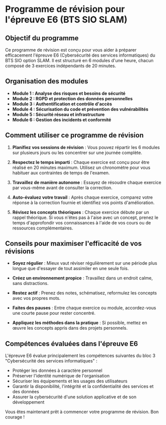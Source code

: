 # Programme de révision pour l'épreuve E6 (BTS SIO SLAM)

## Objectif du programme

Ce programme de révision est conçu pour vous aider à préparer efficacement l'épreuve E6 (Cybersécurité des services informatiques) du BTS SIO option SLAM. Il est structuré en 6 modules d'une heure, chacun composé de 3 exercices indépendants de 20 minutes.

## Organisation des modules

- **Module 1 : Analyse des risques et besoins de sécurité**
- **Module 2 : RGPD et protection des données personnelles**
- **Module 3 : Authentification et contrôle d'accès**
- **Module 4 : Sécurisation du code et prévention des vulnérabilités**
- **Module 5 : Sécurité réseau et infrastructure**
- **Module 6 : Gestion des incidents et conformité**

## Comment utiliser ce programme de révision

1. **Planifiez vos sessions de révision** : Vous pouvez répartir les 6 modules sur plusieurs jours ou les concentrer sur une journée complète.

2. **Respectez le temps imparti** : Chaque exercice est conçu pour être réalisé en 20 minutes maximum. Utilisez un chronomètre pour vous habituer aux contraintes de temps de l'examen.

3. **Travaillez de manière autonome** : Essayez de résoudre chaque exercice par vous-même avant de consulter la correction.

4. **Auto-évaluez votre travail** : Après chaque exercice, comparez votre réponse à la correction fournie et identifiez vos points d'amélioration.

5. **Révisez les concepts théoriques** : Chaque exercice débute par un rappel théorique. Si vous n'êtes pas à l'aise avec un concept, prenez le temps d'approfondir vos connaissances à l'aide de vos cours ou de ressources complémentaires.

## Conseils pour maximiser l'efficacité de vos révisions

- **Soyez régulier** : Mieux vaut réviser régulièrement sur une période plus longue que d'essayer de tout assimiler en une seule fois.

- **Créez un environnement propice** : Travaillez dans un endroit calme, sans distractions.

- **Restez actif** : Prenez des notes, schématisez, reformulez les concepts avec vos propres mots.

- **Faites des pauses** : Entre chaque exercice ou module, accordez-vous une courte pause pour rester concentré.

- **Appliquez les méthodes dans la pratique** : Si possible, mettez en œuvre les concepts appris dans des projets personnels.

## Compétences évaluées dans l'épreuve E6

L'épreuve E6 évalue principalement les compétences suivantes du bloc 3 "Cybersécurité des services informatiques" :

- Protéger les données à caractère personnel
- Préserver l'identité numérique de l'organisation
- Sécuriser les équipements et les usages des utilisateurs
- Garantir la disponibilité, l'intégrité et la confidentialité des services et des données
- Assurer la cybersécurité d'une solution applicative et de son développement

Vous êtes maintenant prêt à commencer votre programme de révision. Bon courage !
